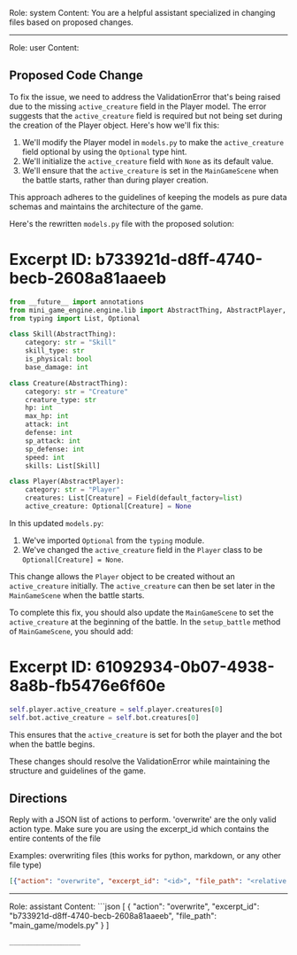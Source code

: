Role: system
Content: You are a helpful assistant specialized in changing files based on proposed changes.
__________________
Role: user
Content: 
## Proposed Code Change
To fix the issue, we need to address the ValidationError that's being raised due to the missing `active_creature` field in the Player model. The error suggests that the `active_creature` field is required but not being set during the creation of the Player object. Here's how we'll fix this:

1. We'll modify the Player model in `models.py` to make the `active_creature` field optional by using the `Optional` type hint.
2. We'll initialize the `active_creature` field with `None` as its default value.
3. We'll ensure that the `active_creature` is set in the `MainGameScene` when the battle starts, rather than during player creation.

This approach adheres to the guidelines of keeping the models as pure data schemas and maintains the architecture of the game.

Here's the rewritten `models.py` file with the proposed solution:

# Excerpt ID: b733921d-d8ff-4740-becb-2608a81aaeeb
```python main_game/models.py
from __future__ import annotations
from mini_game_engine.engine.lib import AbstractThing, AbstractPlayer, Field
from typing import List, Optional

class Skill(AbstractThing):
    category: str = "Skill"
    skill_type: str
    is_physical: bool
    base_damage: int

class Creature(AbstractThing):
    category: str = "Creature"
    creature_type: str
    hp: int
    max_hp: int
    attack: int
    defense: int
    sp_attack: int
    sp_defense: int
    speed: int
    skills: List[Skill]

class Player(AbstractPlayer):
    category: str = "Player"
    creatures: List[Creature] = Field(default_factory=list)
    active_creature: Optional[Creature] = None
```

In this updated `models.py`:

1. We've imported `Optional` from the `typing` module.
2. We've changed the `active_creature` field in the `Player` class to be `Optional[Creature] = None`.

This change allows the `Player` object to be created without an `active_creature` initially. The `active_creature` can then be set later in the `MainGameScene` when the battle starts.

To complete this fix, you should also update the `MainGameScene` to set the `active_creature` at the beginning of the battle. In the `setup_battle` method of `MainGameScene`, you should add:

# Excerpt ID: 61092934-0b07-4938-8a8b-fb5476e6f60e
```python
self.player.active_creature = self.player.creatures[0]
self.bot.active_creature = self.bot.creatures[0]
```

This ensures that the `active_creature` is set for both the player and the bot when the battle begins.

These changes should resolve the ValidationError while maintaining the structure and guidelines of the game.

## Directions
Reply with a JSON list of actions to perform. 'overwrite' are the only valid action type. 
Make sure you are using the excerpt_id which contains the entire contents of the file

Examples:
overwriting files (this works for python, markdown, or any other file type)
```json output_example1
[{"action": "overwrite", "excerpt_id": "<id>", "file_path": "<relative file path>"}]
```

__________________
Role: assistant
Content: ```json
[
    {
        "action": "overwrite",
        "excerpt_id": "b733921d-d8ff-4740-becb-2608a81aaeeb",
        "file_path": "main_game/models.py"
    }
]
```
__________________
